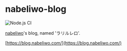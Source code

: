 # nabeliwo-blog

![Node.js CI](https://github.com/nabeliwo/nabeliwo-blog/workflows/Node.js%20CI/badge.svg)

[nabeliwo](https://twitter.com/nabeliwo)'s blog, named 'ラリルレロ'.

[https://blog.nabeliwo.com/](https://blog.nabeliwo.com/)
